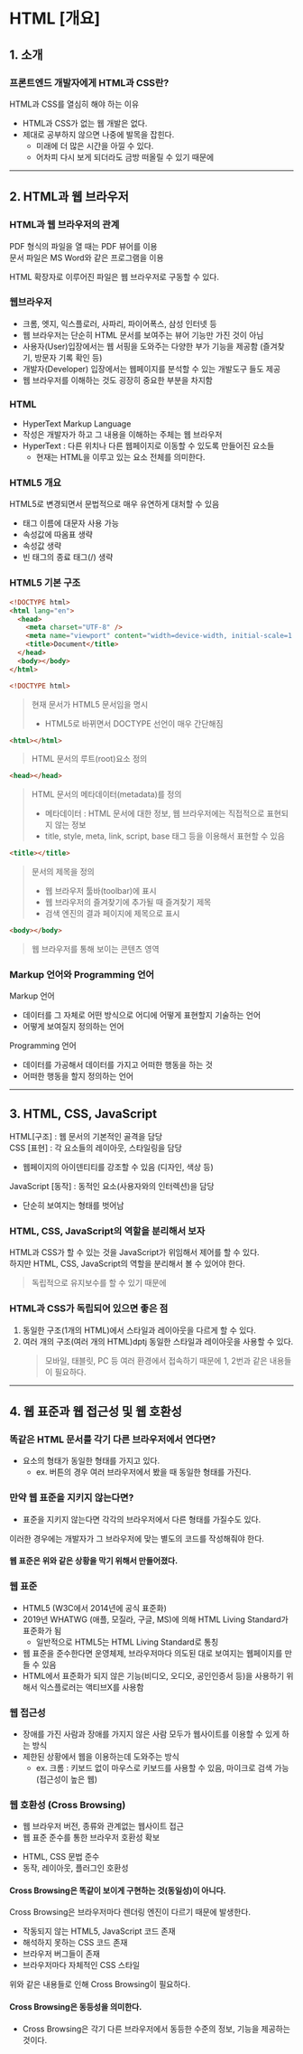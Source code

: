 # HTML [개요]

## 1. 소개

### 프론트엔드 개발자에게 HTML과 CSS란?

HTML과 CSS를 열심히 해야 하는 이유

- HTML과 CSS가 없는 웹 개발은 없다.
- 제대로 공부하지 않으면 나중에 발목을 잡힌다.
  - 미래에 더 많은 시간을 아낄 수 있다.
  - 어차피 다시 보게 되더라도 금방 떠올릴 수 있기 때문에

---

## 2. HTML과 웹 브라우저

### HTML과 웹 브라우저의 관계

PDF 형식의 파일을 열 때는 PDF 뷰어를 이용  
문서 파일은 MS Word와 같은 프로그램을 이용

HTML 확장자로 이루어진 파일은 웹 브라우저로 구동할 수 있다.

### 웹브라우저

- 크롬, 엣지, 익스플로러, 사파리, 파이어폭스, 삼성 인터넷 등
- 웹 브라우저는 단순히 HTML 문서를 보여주는 뷰어 기능만 가진 것이 아님
- 사용자(User)입장에서는 웹 서핑을 도와주는 다양한 부가 기능을 제공함 (즐겨찾기, 방문자 기록 확인 등)
- 개발자(Developer) 입장에서는 웹페이지를 분석할 수 있는 개발도구 들도 제공
- 웹 브라우저를 이해하는 것도 굉장히 중요한 부분을 차지함

### HTML

- HyperText Markup Language
- 작성은 개발자가 하고 그 내용을 이해하는 주체는 웹 브라우저
- HyperText : 다른 위치나 다른 웹페이지로 이동할 수 있도록 만들어진 요소들
  - 현재는 HTML을 이루고 있는 요소 전체를 의미한다.

### HTML5 개요

HTML5로 변경되면서 문법적으로 매우 유연하게 대처할 수 있음

- 태그 이름에 대문자 사용 가능
- 속성값에 따옴표 생략
- 속성값 생략
- 빈 태그의 종료 태그(/) 생략

### HTML5 기본 구조

```html
<!DOCTYPE html>
<html lang="en">
  <head>
    <meta charset="UTF-8" />
    <meta name="viewport" content="width=device-width, initial-scale=1.0" />
    <title>Document</title>
  </head>
  <body></body>
</html>
```

```html
<!DOCTYPE html>
```

> 현재 문서가 HTML5 문서임을 명시
>
> - HTML5로 바뀌면서 DOCTYPE 선언이 매우 간단해짐

```html
<html></html>
```

> HTML 문서의 루트(root)요소 정의

```html
<head></head>
```

> HTML 문서의 메타데이터(metadata)를 정의
>
> - 메타데이터 : HTML 문서에 대한 정보, 웹 브라우저에는 직접적으로 표현되지 않는 정보
> - title, style, meta, link, script, base 태그 등을 이용해서 표현할 수 있음

```html
<title></title>
```

> 문서의 제목을 정의
>
> - 웹 브라우저 툴바(toolbar)에 표시
> - 웹 브라우저의 즐겨찾기에 추가될 때 즐겨찾기 제목
> - 검색 엔진의 결과 페이지에 제목으로 표시

```html
<body></body>
```

> 웹 브라우저를 통해 보이는 콘텐츠 영역

### Markup 언어와 Programming 언어

Markup 언어

- 데이터를 그 자체로 어떤 방식으로 어디에 어떻게 표현할지 기술하는 언어
- 어떻게 보여질지 정의하는 언어

Programming 언어

- 데이터를 가공해서 데이터를 가지고 어떠한 행동을 하는 것
- 어떠한 행동을 할지 정의하는 언어

---

## 3. HTML, CSS, JavaScript

HTML[구조] : 웹 문서의 기본적인 골격을 담당  
CSS [표현] : 각 요소들의 레이아웃, 스타일링을 담당

- 웹페이지의 아이덴티티를 강조할 수 있음 (디자인, 색상 등)

JavaScript [동작] : 동적인 요소(사용자와의 인터렉션)을 담당

- 단순히 보여지는 형태를 벗어남

### HTML, CSS, JavaScript의 역할을 분리해서 보자

HTML과 CSS가 할 수 있는 것을 JavaScript가 위임해서 제어를 할 수 있다.  
하지만 HTML, CSS, JavaScript의 역할을 분리해서 볼 수 있어야 한다.

> 독립적으로 유지보수를 할 수 있기 때문에

### HTML과 CSS가 독립되어 있으면 좋은 점

1. 동일한 구조(1개의 HTML)에서 스타일과 레이아웃을 다르게 할 수 있다.
2. 여러 개의 구조(여러 개의 HTML)dptj 동일한 스타일과 레이아웃을 사용할 수 있다.
   > 모바일, 태블릿, PC 등 여러 환경에서 접속하기 때문에 1, 2번과 같은 내용들이 필요하다.

---

## 4. 웹 표준과 웹 접근성 및 웹 호환성

### 똑같은 HTML 문서를 각기 다른 브라우저에서 연다면?

- 요소의 형태가 동일한 형태를 가지고 있다.
  - ex. 버튼의 경우 여러 브라우저에서 봤을 때 동일한 형태를 가진다.

### 만약 웹 표준을 지키지 않는다면?

- 표준을 지키지 않는다면 각각의 브라우저에서 다른 형태를 가질수도 있다.

이러한 경우에는 개발자가 그 브라우저에 맞는 별도의 코드를 작성해줘야 한다.

#### 웹 표준은 위와 같은 상황을 막기 위해서 만들어졌다.

### 웹 표준

- HTML5 (W3C에서 2014년에 공식 표준화)
- 2019년 WHATWG (애플, 모질라, 구글, MS)에 의해 HTML Living Standard가 표준화가 됨
  - 일반적으로 HTML5는 HTML Living Standard로 통칭
- 웹 표준을 준수한다면 운영체제, 브라우저마다 의도된 대로 보여지는 웹페이지를 만들 수 있음
- HTML에서 표준화가 되지 않은 기능(비디오, 오디오, 공인인증서 등)을 사용하기 위해서 익스플로러는 액티브X를 사용함

### 웹 접근성

- 장애를 가진 사람과 장애를 가지지 않은 사람 모두가 웹사이트를 이용할 수 있게 하는 방식
- 제한된 상황에서 웹을 이용하는데 도와주는 방식
  - ex. 크롬 : 키보드 없이 마우스로 키보드를 사용할 수 있음, 마이크로 검색 가능 (접근성이 높은 웹)

### 웹 호환성 (Cross Browsing)

- 웹 브라우저 버전, 종류와 관계없는 웹사이트 접근
- 웹 표준 준수를 통한 브라우저 호환성 확보

* HTML, CSS 문법 준수
* 동작, 레이아웃, 플러그인 호환성

#### Cross Browsing은 똑같이 보이게 구현하는 것(동일성)이 아니다.

Cross Browsing은 브라우저마다 렌더링 엔진이 다르기 때문에 발생한다.

- 작동되지 않는 HTML5, JavaScript 코드 존재
- 해석하지 못하는 CSS 코드 존재
- 브라우저 버그들이 존재
- 브라우저마다 자체적인 CSS 스타일

위와 같은 내용들로 인해 Cross Browsing이 필요하다.

#### Cross Browsing은 동등성을 의미한다.

- Cross Browsing은 각기 다른 브라우저에서 동등한 수준의 정보, 기능을 제공하는 것이다.
